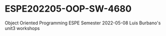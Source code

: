 # ESPE202205-OOP-SW-4680
Object Oriented Programming ESPE Semester 2022-05-08
Luis Burbano's unit3 workshops
